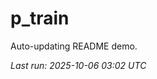 # p_train

Auto-updating README demo.

<!--START_SECTION:status-->
_Last run: 2025-10-06 03:02 UTC_
<!--END_SECTION:status-->






































































































































































































































































































































































































































































































































































































































































































































































































































































































































































































































































































